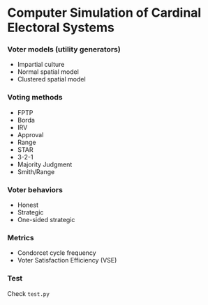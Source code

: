 # Computer Simulation of Cardinal Electoral Systems

### Voter models (utility generators)
- Impartial culture
- Normal spatial model
- Clustered spatial model

### Voting methods
- FPTP
- Borda
- IRV
- Approval
- Range
- STAR
- 3-2-1
- Majority Judgment
- Smith/Range

### Voter behaviors
- Honest
- Strategic
- One-sided strategic

### Metrics
- Condorcet cycle frequency
- Voter Satisfaction Efficiency (VSE)

### Test
Check ``test.py``
